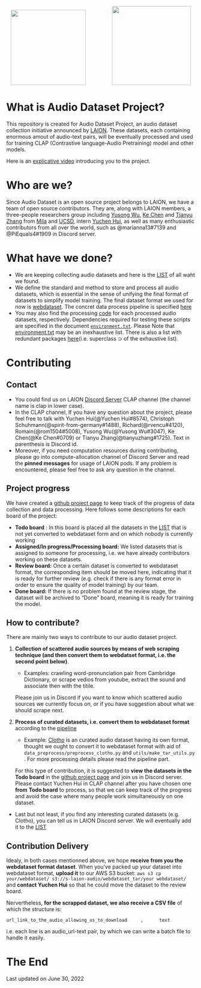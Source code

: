 <div align = "center">
<a href="./data_collection/README.md"><img src= "https://img.shields.io/badge/%20-List%20of%20all%20Datasets-red" width = "200px" /></a> &nbsp;&nbsp;&nbsp;&nbsp;&nbsp;&nbsp;&nbsp;&nbsp;&nbsp;&nbsp;&nbsp;&nbsp;&nbsp;&nbsp;&nbsp;&nbsp;&nbsp;<a href="https://github.com/orgs/LAION-AI/projects/2/views/1"><img src= "https://img.shields.io/badge/%20-Github%20Project%20Page-red" width = "210px" /></a>
</div> 

# What is Audio Dataset Project?

This repository is created for Audio Dataset Project, an audio dataset collection initiative announced by [LAION](https://laion.ai/). These datasets, each containing enormous amout of audio-text pairs, will be eventually processed and used for training CLAP (Contrastive language-Audio Pretraining) model and other models.

Here is an [explicative video](https://youtu.be/U16VyK2eIYU) introducing you to the project.


# Who are we?

Since Audio Dataset is an open source project belongs to LAION, we have a team of open source contributors. They are, along with LAION members, a three-people researchers group including [Yusong Wu](https://lukewys.github.io/), [Ke Chen](https://www.knutchen.com/) and [Tianyu Zhang](https://mila.quebec/en/person/tianyu-zhang/) from [Mila](https://mila.quebec/) and [UCSD](https://ucsd.edu/), intern [Yuchen Hui](https://github.com/YuchenHui22314), as well as many enthusiastic contributors from all over the world, such as @marianna13#7139 and @PiEquals4#1909 in Discord server.

# What have we done?

- We are keeping collecting audio datasets and here is the [LIST](./data_collection/README.md) of all waht we found.
- We define the standard and method to store and process all audio datasets, which is essential in the sense of unifying the final format of datasets to simplify model training. The final dataset format we used for now is [webdataset](https://github.com/webdataset/webdataset). The concret data process pipeline is specified [here](data_preprocess/README.md) 
- You may also find the processing [code](./data_preprocess/) for each processed audio datasets, respectively. Dependencies required for testing these scripts are specified in the document [`environment.txt`](./data_preprocess/environment.txt). Please Note that [environment.txt](./data_preprocess/environment.txt) may be an inexhaustive list. There is also a list with redundant packages [here](./data_preprocess/environment.yml)(i.e. superclass $\supset$ of the exhaustive list). 

# Contributing

## Contact

- You could find us on LAION [Discord Server](https://discord.com/invite/eq3cAMZtCC) CLAP channel (the channel name is clap in lower case).
- In the CLAP channel, If you have any question about the project, please feel free to talk with Yuchen Hui(@Yuchen Hui#8574), Christoph Schuhmann(@spirit-from-germany#1488), Richard(@rvencu#4120), Romain(@rom1504#5008), Yusong Wu(@Yusong Wu#3047), Ke Chen(@Ke Chen#0709) or Tianyu Zhang(@tianyuzhang#1725). Text in parenthesis is Discord id.
- Moreover, if you need computation resources during contributing, please go into compute-allocation channel of Discord Server and read the **pinned messages** for usage of LAION pods. If any problem is encountered, please feel free to ask any question in the channel. 

## Project progress

We have created a [github project page](https://github.com/orgs/LAION-AI/projects/2) to keep track of the progress of data collection and data processing. Here follows some descriptions for each board of the project:

- **Todo board** : In this board is placed all the datasets in the [LIST](./data_collection/README.md) that is not yet converted to webdataset form and on which nobody is currently working
- **Assigned/In progress/Processing board:** We listed datasets that is assigned to someone for processing, i.e. we have already contributors working on these datasets.
- **Review board:**  Once a certain dataset is converted to webdataset format, the corresponding item should be moved here, indicating that it is ready for further review (e.g. check if there is any format error in order to ensure the quality of model training) by our team.
- **Done board:**  If there is no problem found at the review stage, the dataset will be archived to “Done” board, meaning it is ready for training the model.

## How to contribute?

There are mainly two ways to contribute to our audio dataset project.

1. **Collection of scattered audio sources by means of web scraping technique (and then convert them to webdatset format, i.e. the second point below)**. 
    - Examples: crawling word-pronunciation pair from Cambridge Dictionary, or scrape vedios from youtube, extract the sound and associate then with the titile.
    
    Please join us in Discord if you want to know which scattered audio sources we currently focus on, or if you have suggestion about what we should scrape next.
    
2. **Process of curated datasets, i.e. convert them to webdataset format** according to the [pipeline](./data_preprocess/README.md)
    - Example: [Clotho](https://zenodo.org/record/4783391#.Yr4en3bMLb2) is an curated audio dataset having its own format, thought we ought to convert it to webdataset format with aid of `data_preprocess/preprocess_clotho.py` and `utils/make_tar_utils.py` . For more processing details please read the pipeline part.
    
    For this type of contribution, it is suggested to **view the datasets in the Todo board** in the  [github project page](https://github.com/orgs/LAION-AI/projects/2) and join us in Discord server. Please contact Yuchen Hui in CLAP channel after you have chosen one **from** **Todo board** to process, so that we can keep track of the progress and avoid the case where many people work simultaneously on one dataset.
    

-  Last but not least, if you find any interesting curated datasets (e.g. Clotho), you can tell us in LAION Discord server. We will eventually add it to the [LIST](data_collection/README.md)

## Contribution Delivery 

Idealy, in both cases mentionned above, we hope **receive from you the webdataset format dataset**. When you’ve packed up your dataset into webdataset format, **upload it** to our AWS S3 bucket: `aws s3 cp your/webdataset/ s3://s-laion-audio/webdataset_tar/your webdataset/` and **contact Yuchen Hui** so that he could move the dataset to the review board.

Nervertheless, **for the scrapped dataset, we also receive a CSV file** of which the structure is:

`url_link_to_the_audio_allowing_us_to_download     ,      text`          

i.e. each line is an audio_url-text pair, by which we can write a batch file to handle it easily.

# The End
Last updated on June 30, 2022
